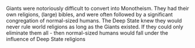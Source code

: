 Giants were notoriously difficult to convert into Monotheism.
They had their own religions, (large)
bibles, and were often followed by a significant congregation of normal-sized humans. The Deep State knew they would
never rule world religions as long as the Giants existed. If they could only eliminate them all - then normal-sized
humans would fall under the influence of Deep State religions